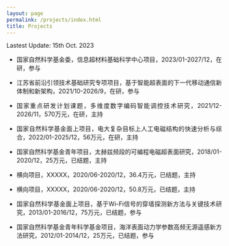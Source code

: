 ```yaml
---
layout: page
permalink: /projects/index.html
title: Projects
---
```

<style>body {text-align: justify}</style>

Lastest Update: 15th Oct. 2023&nbsp;

- 国家自然科学基金委，信息超材料基础科学中心项目，2023/01-2027/12，在研，参与

- 江苏省前沿引领技术基础研究专项项目，基于智能超表面的下一代移动通信新体制和新架构，2021/10-2026/9，在研，参与

- 国家重点研发计划课题，多维度数字编码智能调控技术研究，2021/12-2026/11，570万元，在研，主持

- 国家自然科学基金面上项目，电大复杂目标上人工电磁结构的快速分析与综合，2022/01-2025/12，56万元，在研，主持

- 国家自然科学基金青年项目，太赫兹频段的可编程电磁超表面研究，2018/01-2020/12，25万元，已结题，主持

- 横向项目，XXXXX，2020/06-2020/12，36.4万元，已结题，主持

- 横向项目，XXXXX，2020/06-2020/12，50.8万元，已结题，主持

- 国家自然科学基金面上项目，基于Wi-Fi信号的穿墙探测新方法与关键技术研究，2013/01-2016/12，75万元，已结题，参与

- 国家自然科学基金青年科学基金项目，海洋表面动力学参数高频无源遥感新方法研究，2012/01-2014/12，25万元，已结题，参与





